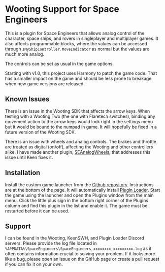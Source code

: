 # Wooting Support for Space Engineers

This is a plugin for Space Engineers that allows analog control of the character, space ships, and rovers in singleplayer and multiplayer games. It also affects programmable blocks, where the values can be accessed through `IMyShipController.MoveIndicator` as normal but the values are much more analog.

The controls can be set as usual in the game options.

Starting with v1.0, this project uses Harmony to patch the game code. That has a smaller impact on the game and should be less prone to breakage when new game versions are released.

## Known Issues

There is an issue in the Wooting SDK that affects the arrow keys. When testing with a Wooting Two (the one with Flaretech switches), binding any movement action to the arrow keys would look right in the settings menu but it would be bound to the numpad in game. It will hopefully be fixed in a future version of the Wooting SDK.

There is an issue with wheels and analog controls. The brakes and throttle are treated as digital (on/off), affecting the Wooting and other controllers alike. I have made another plugin, [SEAnalogWheels](https://github.com/Garbius/SEAnalogWheels), that addresses this issue until Keen fixes it.

## Installation

Install the custom game launcher from the [Github repository](https://github.com/sepluginloader/SpaceEngineersLauncher). Instructions are at the bottom of the page. It will automatically install [Plugin Loader](https://github.com/sepluginloader/PluginLoader). Start the game using the launcher and open the Plugins window from the main menu. Click the little plus sign in the bottom right corner of the Plugins column and find this plugin in the list and enable it. The game must be restarted before it can be used.

## Support

I can be found in the Wooting, KeenSWH, and Plugin Loader Discord servers. Please provide the log file located in `%APPDATA%\SpaceEngineers\SpaceEngineers_xxxxxxxx_xxxxxxxxx.log` as it often contains information crucial to solving your problem. If it looks more like a bug, please open an issue on the GitHub page or create a pull request if you can fix it on your own.

